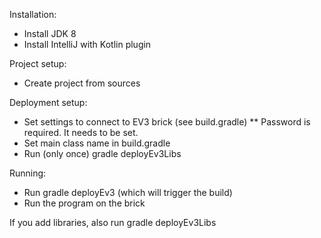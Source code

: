 Installation:
* Install JDK 8
* Install IntelliJ with Kotlin plugin

Project setup:
* Create project from sources

Deployment setup:
* Set settings to connect to EV3 brick (see build.gradle)
** Password is required. It needs to be set.
* Set main class name in build.gradle
* Run (only once) gradle deployEv3Libs

Running:
* Run gradle deployEv3 (which will trigger the build)
* Run the program on the brick

If you add libraries, also run gradle deployEv3Libs
